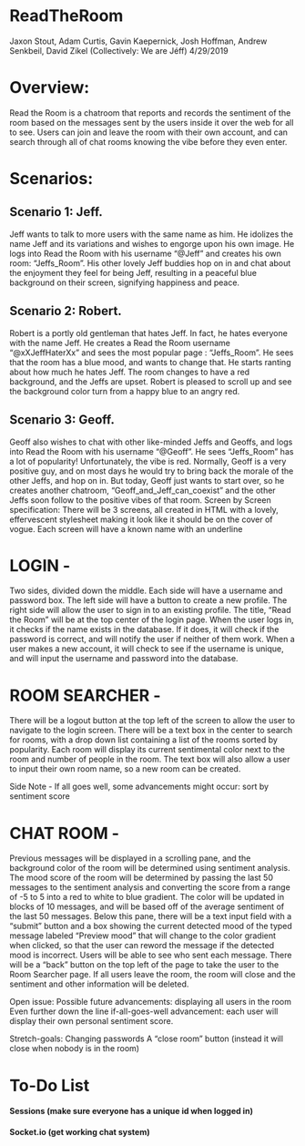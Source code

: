# ReadTheRoom

Jaxon Stout, Adam Curtis, Gavin Kaepernick, Josh Hoffman, Andrew Senkbeil, David Zikel
(Collectively: We are Jéff)
4/29/2019


# Overview:
Read the Room is a chatroom that reports and records the sentiment of the room based on the messages sent by the users inside it over the web for all to see. Users can join and leave the room with their own account, and can search through all of chat rooms knowing the vibe before they even enter.

# Scenarios:

## Scenario 1: Jeff. 
Jeff wants to talk to more users with the same name as him. He idolizes the name Jeff and its variations and wishes to engorge upon his own image. He logs into Read the Room with his username “@Jeff” and creates his own room: “Jeffs_Room”. His other lovely Jeff buddies hop on in and chat about the enjoyment they feel for being Jeff, resulting in a peaceful blue background on their screen, signifying happiness and peace.
## Scenario 2: Robert. 
Robert is a portly old gentleman that hates Jeff. In fact, he hates everyone with the name Jeff. He creates a Read the Room username “@xXJeffHaterXx” and sees the most popular page : “Jeffs_Room”. He sees that the room has a blue mood, and wants to change that. He starts ranting about how much he hates Jeff. The room changes to have a red background, and the Jeffs are upset. Robert is pleased to scroll up and see the background color turn from a happy blue to an angry red.
## Scenario 3: Geoff. 
Geoff also wishes to chat with other like-minded Jeffs and Geoffs, and logs into Read the Room with his username “@Geoff”. He sees “Jeffs_Room” has a lot of popularity! Unfortunately, the vibe is red. Normally, Geoff is a very positive guy, and on most days he would try to bring back the morale of the other Jeffs, and hop on in. But today, Geoff just wants to start over, so he creates another chatroom, “Geoff_and_Jeff_can_coexist” and the other Jeffs soon follow to the positive vibes of that room.
Screen by Screen specification:
There will be 3 screens, all created in HTML with a lovely, effervescent stylesheet making it look like it should be on the cover of vogue. Each screen will have a known name with an underline

# LOGIN - 
Two sides, divided down the middle. Each side will have a username and password box. The left side will have a button to create a new profile. The right side will allow the user to sign in to an existing profile. The title, “Read the Room” will be at the top center of the login page.
When the user logs in, it checks if the name exists in the database. If it does, it will check if the password is correct, and will notify the user if neither of them work.
When a user makes a new account, it will check to see if the username is unique, and will input the username and password into the database.

# ROOM SEARCHER -
There will be a logout button at the top left of the screen to allow the user to navigate to the login screen.
There will be a text box in the center to search for rooms, with a drop down list containing a list of the rooms sorted by popularity. Each room will display its current sentimental color next to the room and number of people in the room. The text box will also allow a user to input their own room name, so a new room can be created.

Side Note - If all goes well, some advancements might occur: sort by sentiment score

# CHAT ROOM -
Previous messages will be displayed in a scrolling pane, and the background color of the room will be determined using sentiment analysis. The mood score of the room will be determined by passing the last 50 messages to the sentiment analysis and converting the score from a range of -5 to 5 into a red to white to blue gradient. The color will be updated in blocks of 10 messages, and will be based off of the average sentiment of the last 50 messages. Below this pane, there will be a text input field with a “submit” button and a box showing the current detected mood of the typed message labeled “Preview mood” that will change to the color gradient when clicked, so that the user can reword the message if the detected mood is incorrect.  Users will be able to see who sent each message. There will be a “back” button on the top left of the page to take the user to the Room Searcher page.
If all users leave the room, the room will close and the sentiment and other information will be deleted.

Open issue:
Possible future advancements: displaying all users in the room
Even further down the line if-all-goes-well advancement:  each user will display their own personal sentiment score.

Stretch-goals:
Changing passwords
A “close room” button (instead it will close when nobody is in the room)

# To-Do List
#### Sessions (make sure everyone has a unique id when logged in)
#### Socket.io (get working chat system)
